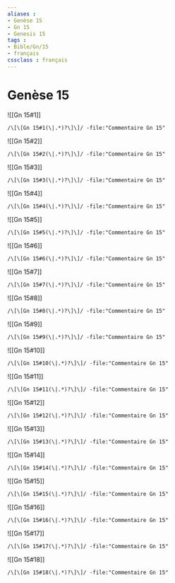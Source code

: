 ```yaml
---
aliases : 
- Genèse 15
- Gn 15
- Genesis 15
tags : 
- Bible/Gn/15
- français
cssclass : français
---
```


# Genèse 15

![[Gn 15#1]]

```query
/\[\[Gn 15#1(\|.*)?\]\]/ -file:"Commentaire Gn 15"
```

![[Gn 15#2]]

```query
/\[\[Gn 15#2(\|.*)?\]\]/ -file:"Commentaire Gn 15"
```

![[Gn 15#3]]

```query
/\[\[Gn 15#3(\|.*)?\]\]/ -file:"Commentaire Gn 15"
```

![[Gn 15#4]]

```query
/\[\[Gn 15#4(\|.*)?\]\]/ -file:"Commentaire Gn 15"
```

![[Gn 15#5]]

```query
/\[\[Gn 15#5(\|.*)?\]\]/ -file:"Commentaire Gn 15"
```

![[Gn 15#6]]

```query
/\[\[Gn 15#6(\|.*)?\]\]/ -file:"Commentaire Gn 15"
```

![[Gn 15#7]]

```query
/\[\[Gn 15#7(\|.*)?\]\]/ -file:"Commentaire Gn 15"
```

![[Gn 15#8]]

```query
/\[\[Gn 15#8(\|.*)?\]\]/ -file:"Commentaire Gn 15"
```

![[Gn 15#9]]

```query
/\[\[Gn 15#9(\|.*)?\]\]/ -file:"Commentaire Gn 15"
```

![[Gn 15#10]]

```query
/\[\[Gn 15#10(\|.*)?\]\]/ -file:"Commentaire Gn 15"
```

![[Gn 15#11]]

```query
/\[\[Gn 15#11(\|.*)?\]\]/ -file:"Commentaire Gn 15"
```

![[Gn 15#12]]

```query
/\[\[Gn 15#12(\|.*)?\]\]/ -file:"Commentaire Gn 15"
```

![[Gn 15#13]]

```query
/\[\[Gn 15#13(\|.*)?\]\]/ -file:"Commentaire Gn 15"
```

![[Gn 15#14]]

```query
/\[\[Gn 15#14(\|.*)?\]\]/ -file:"Commentaire Gn 15"
```

![[Gn 15#15]]

```query
/\[\[Gn 15#15(\|.*)?\]\]/ -file:"Commentaire Gn 15"
```

![[Gn 15#16]]

```query
/\[\[Gn 15#16(\|.*)?\]\]/ -file:"Commentaire Gn 15"
```

![[Gn 15#17]]

```query
/\[\[Gn 15#17(\|.*)?\]\]/ -file:"Commentaire Gn 15"
```

![[Gn 15#18]]

```query
/\[\[Gn 15#18(\|.*)?\]\]/ -file:"Commentaire Gn 15"
```

